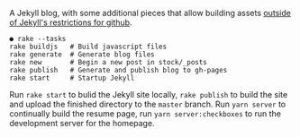 A Jekyll blog, with some additional pieces that allow building assets [outside
of Jekyll's restrictions for
github](https://help.github.com/articles/about-github-pages-and-jekyll/).

```
● rake --tasks
rake buildjs   # Build javascript files
rake generate  # Generate blog files
rake new       # Begin a new post in stock/_posts
rake publish   # Generate and publish blog to gh-pages
rake start     # Startup Jekyll
```

Run `rake start` to bulid the Jekyll site locally, `rake publish` to build the
site and upload the finished directory to the `master` branch. Run `yarn server`
to continually build the resume page, run `yarn server:checkboxes` to run the
development server for the homepage.
